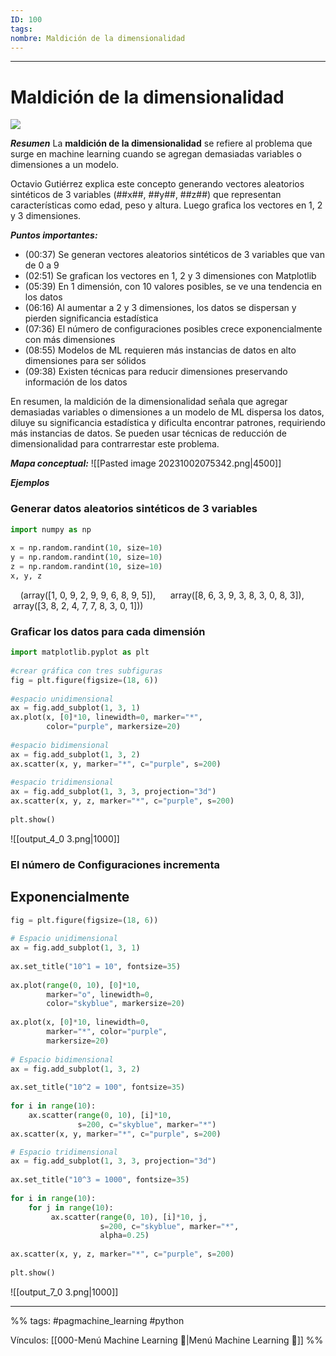 ```yaml
---
ID: 100
tags: 
nombre: Maldición de la dimensionalidad
---
```

___
# Maldición de la dimensionalidad

![](https://www.youtube.com/watch?v=nhgCwWGNDiM&ab_channel=C%C3%B3digoM%C3%A1quina)

***Resumen***
La **maldición de la dimensionalidad** se refiere al problema que surge en machine learning cuando se agregan demasiadas variables o dimensiones a un modelo.  

Octavio Gutiérrez explica este concepto generando vectores aleatorios sintéticos de 3 variables (##x##, ##y##, ##z##) que representan características como edad, peso y altura. Luego grafica los vectores en 1, 2 y 3 dimensiones.  

***Puntos importantes:***

- (00:37) Se generan vectores aleatorios sintéticos de 3 variables que van de 0 a 9  
- (02:51) Se grafican los vectores en 1, 2 y 3 dimensiones con Matplotlib
- (05:39) En 1 dimensión, con 10 valores posibles, se ve una tendencia en los datos  
- (06:16) Al aumentar a 2 y 3 dimensiones, los datos se dispersan y pierden significancia estadística
- (07:36) El número de configuraciones posibles crece exponencialmente con más dimensiones  
- (08:55) Modelos de ML requieren más instancias de datos en alto dimensiones para ser sólidos
- (09:38) Existen técnicas para reducir dimensiones preservando información de los datos

En resumen, la maldición de la dimensionalidad señala que agregar demasiadas variables o dimensiones a un modelo de ML dispersa los datos, diluye su significancia estadística y dificulta encontrar patrones, requiriendo más instancias de datos. Se pueden usar técnicas de reducción de dimensionalidad para contrarrestar este problema.

***Mapa conceptual:***
![[Pasted image 20231002075342.png|4500]]

***Ejemplos***
### Generar datos aleatorios sintéticos de 3 variables

```python
import numpy as np
  
x = np.random.randint(10, size=10)
y = np.random.randint(10, size=10)
z = np.random.randint(10, size=10)
x, y, z
```



    (array([1, 0, 9, 2, 9, 9, 6, 8, 9, 5]),
     array([8, 6, 3, 9, 3, 8, 3, 0, 8, 3]),
     array([3, 8, 2, 4, 7, 7, 8, 3, 0, 1]))


### Graficar los datos para cada dimensión


```python
import matplotlib.pyplot as plt
  
#crear gráfica con tres subfiguras
fig = plt.figure(figsize=(18, 6))
  
#espacio unidimensional
ax = fig.add_subplot(1, 3, 1)
ax.plot(x, [0]*10, linewidth=0, marker="*",
        color="purple", markersize=20)
  
#espacio bidimensional
ax = fig.add_subplot(1, 3, 2)
ax.scatter(x, y, marker="*", c="purple", s=200)
  
#espacio tridimensional
ax = fig.add_subplot(1, 3, 3, projection="3d")
ax.scatter(x, y, z, marker="*", c="purple", s=200)
  
plt.show()
```

  
  

![[output_4_0 3.png|1000]]

  
  
### El número de Configuraciones incrementa

## Exponencialmente


```python
fig = plt.figure(figsize=(18, 6))
  
# Espacio unidimensional
ax = fig.add_subplot(1, 3, 1)
  
ax.set_title("10^1 = 10", fontsize=35)
  
ax.plot(range(0, 10), [0]*10,
        marker="o", linewidth=0,
        color="skyblue", markersize=20)
  
ax.plot(x, [0]*10, linewidth=0,
        marker="*", color="purple",
        markersize=20)
  
# Espacio bidimensional
ax = fig.add_subplot(1, 3, 2)
  
ax.set_title("10^2 = 100", fontsize=35)
  
for i in range(10):
    ax.scatter(range(0, 10), [i]*10,
               s=200, c="skyblue", marker="*")
ax.scatter(x, y, marker="*", c="purple", s=200)

# Espacio tridimensional
ax = fig.add_subplot(1, 3, 3, projection="3d")
  
ax.set_title("10^3 = 1000", fontsize=35)
  
for i in range(10):
    for j in range(10):
         ax.scatter(range(0, 10), [i]*10, j,
                    s=200, c="skyblue", marker="*",
                    alpha=0.25)
  
ax.scatter(x, y, z, marker="*", c="purple", s=200)
  
plt.show()
```

  
  
![[output_7_0 3.png|1000]]



___

%%
tags: #pagmachine_learning #python   

Vínculos: [[000-Menú Machine Learning 📃|Menú Machine Learning 📃]] 
%%